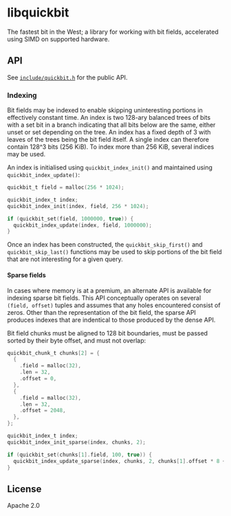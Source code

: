 # libquickbit

The fastest bit in the West; a library for working with bit fields, accelerated using SIMD on supported hardware.

## API

See [`include/quickbit.h`](include/quickbit.h) for the public API.

### Indexing

Bit fields may be indexed to enable skipping uninteresting portions in effectively constant time. An index is two 128-ary balanced trees of bits with a set bit in a branch indicating that all bits below are the same, either unset or set depending on the tree. An index has a fixed depth of 3 with leaves of the trees being the bit field itself. A single index can therefore contain 128^3 bits (256 KiB). To index more than 256 KiB, several indices may be used.

An index is initialised using `quickbit_index_init()` and maintained using `quickbit_index_update()`:

```c
quickbit_t field = malloc(256 * 1024);

quickbit_index_t index;
quickbit_index_init(index, field, 256 * 1024);

if (quickbit_set(field, 1000000, true)) {
  quickbit_index_update(index, field, 1000000);
}
```

Once an index has been constructed, the `quickbit_skip_first()` and `quickbit_skip_last()` functions may be used to skip portions of the bit field that are not interesting for a given query.

#### Sparse fields

In cases where memory is at a premium, an alternate API is available for indexing sparse bit fields. This API conceptually operates on several `(field, offset)` tuples and assumes that any holes encountered consist of zeros. Other than the representation of the bit field, the sparse API produces indexes that are indentical to those produced by the dense API.

Bit field chunks must be aligned to 128 bit boundaries, must be passed sorted by their byte offset, and must not overlap:

```c
quickbit_chunk_t chunks[2] = {
  {
    .field = malloc(32),
    .len = 32,
    .offset = 0,
  },
  {
    .field = malloc(32),
    .len = 32,
    .offset = 2048,
  },
};

quickbit_index_t index;
quickbit_index_init_sparse(index, chunks, 2);

if (quickbit_set(chunks[1].field, 100, true)) {
  quickbit_index_update_sparse(index, chunks, 2, chunks[1].offset * 8 + 100);
}
```

## License

Apache 2.0
